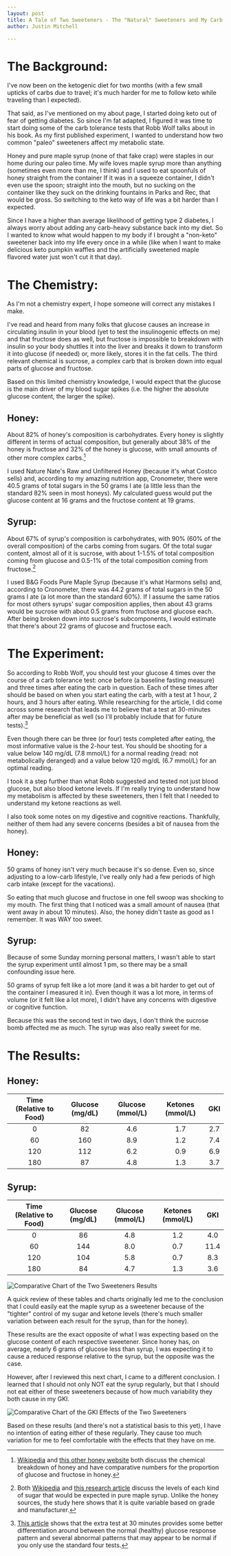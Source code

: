 ```yaml
---
layout: post
title: A Tale of Two Sweeteners - The "Natural" Sweeteners and My Carb Tolerance Test
author: Justin Mitchell

---
```

# The Background:

I've now been on the ketogenic diet for two months (with a few small upticks of
carbs due to travel; it's much harder for me to follow keto while traveling than I 
expected). 

That said, as I've mentioned on my about page, I started doing keto out of fear of 
getting diabetes. So since I'm fat adapted, I figured it was time to start doing 
some of the carb tolerance tests that Robb Wolf talks about in his book. As my 
first published experiment, I wanted to understand how two common "paleo" 
sweeteners affect my metabolic state.

Honey and pure maple syrup (none of that fake crap) were staples in our home during 
our paleo time. My wife loves maple syrup more than anything (sometimes even more 
than me, I think) and I used to eat spoonfuls of honey straight from the container 
If it was in a squeeze container, I didn't even use the spoon; straight into the 
mouth, but no sucking on the container like they suck on the drinking fountains in 
Parks and Rec, that would be gross. So switching to the keto way of life was a bit 
harder than I expected. 

Since I have a higher than average likelihood of getting type 2 diabetes, I always 
worry about adding any carb-heavy substance back into my diet. So I wanted to 
know what would happen to my body if I brought a "non-keto" sweetener back into 
my life every once in a while (like when I want to make delicious keto pumpkin 
waffles and the artificially sweetened maple flavored water just won't cut it that 
day). 

# The Chemistry:

As I'm not a chemistry expert, I hope someone will correct any mistakes I make.

I've read and heard from many folks that glucose causes an increase in circulating 
insulin in your blood (yet to test the insulinogenic effects on me) and that 
fructose does as well, but fructose is impossible to breakdown with insulin so your
body shuttles it into the liver and breaks it down to transform it into glucose 
(if needed) or, more likely, stores it in the fat cells. The third relevant chemical
is sucrose, a complex carb that is broken down into equal parts of glucose and fructose.

Based on this limited chemistry knowledge, I would expect that the glucose is the 
main driver of my blood sugar spikes (i.e. the higher the absolute glucose content, 
the larger the spike).

## Honey: 

About 82% of honey's composition is carbohydrates. Every honey is slightly different
in terms of actual composition, but generally about 38% of the honey is fructose and 
32% of the honey is glucose, with small amounts of other more complex carbs.[^1]

I used Nature Nate's Raw and Unfiltered Honey (because it's what Costco sells) and,
according to my amazing nutrition app, Cronometer, there were 40.5 grams of total 
sugars in the 50 grams I ate (a little less than the standard 82% seen in most 
honeys). My calculated guess would put the glucose content at 16 grams and the
fructose content at 19 grams.  

## Syrup:

About 67% of syrup's composition is carbohydrates, with 90% (60% of the overall
composition) of the carbs coming from sugars. Of the total sugar content, almost 
all of it is sucrose, with about 1-1.5% of total composition coming from glucose and 
0.5-1% of the total composition coming from fructose.[^2]

I used B&G Foods Pure Maple Syrup (because it's what Harmons sells) and, according to
Cronometer, there was 44.2 grams of total sugars in the 50 grams I ate (a lot more
than the standard 60%). If I assume the same ratios for most others syrups' sugar
composition applies, then about 43 grams would be sucrose with about 0.5 grams from
fructose and glucose each. After being broken down into sucrose's subcomponents, 
I would estimate that there's about 22 grams of glucose and fructose each.

# The Experiment:

So according to Robb Wolf, you should test your glucose 4 times over the course of 
a carb tolerance test: once before (a baseline fasting measure) and three times 
after eating the carb in question. Each of these times after should be based on
when you start eating the carb, with a test at 1 hour, 2 hours, and 3 hours after
eating. While researching for the article, I did come across some research that 
leads me to believe that a test at 30-minutes after may be beneficial as well (so
I'll probably include that for future tests).[^3]

Even though there can be three (or four) tests completed after eating, the most 
informative value is the 2-hour test. You should be shooting for a value below 
140 mg/dL (7.8 mmol/L) for a normal reading (read: not metabolically deranged) 
and a value below 120 mg/dL (6.7 mmol/L) for an optimal reading. 

I took it a step further than what Robb suggested and tested not just blood glucose,
but also blood ketone levels. If I'm really trying to understand how my metabolism
is affected by these sweeteners, then I felt that I needed to understand my ketone
reactions as well. 

I also took some notes on my digestive and cognitive reactions. Thankfully, 
neither of them had any severe concerns (besides a bit of nausea from the honey).

## Honey: 

50 grams of honey isn't very much because it's so dense. Even so, since
adjusting to a low-carb lifestyle, I've really only had a few periods of high
carb intake (except for the vacations).

So eating that much glucose and fructose in one fell swoop was shocking to my
mouth. The first thing that I noticed was a small amount of nausea (that went 
away in about 10 minutes). Also, the honey didn't taste as good as I remember. 
It was WAY too sweet.

## Syrup:

Because of some Sunday morning personal matters, I wasn't able to start the 
syrup experiment until almost 1 pm, so there may be a small confounding issue
here.

50 grams of syrup felt like a lot more (and it was a bit harder to get out of
the container I measured it in). Even though it was a lot more, in terms of volume
(or it felt like a lot more), I didn't have any concerns with digestive or 
cognitive function.

Because this was the second test in two days, I don't think the sucrose bomb 
affected me as much. The syrup was also really sweet for me.

# The Results:

## Honey:

| Time (Relative to Food) | Glucose (mg/dL) | Glucose (mmol/L) | Ketones (mmol/L) | GKI |
| :---: | :---: | :---: | :---: | :---: |
| 0 | 82 | 4.6 | 1.7 | 2.7 |
| 60 | 160 | 8.9 | 1.2 | 7.4 |
| 120 | 112 | 6.2 | 0.9 | 6.9 |
| 180 | 87 | 4.8 | 1.3 | 3.7 |

## Syrup:

| Time (Relative to Food) | Glucose (mg/dL) | Glucose (mmol/L) | Ketones (mmol/L) | GKI |
| :---: | :---: | :---: | :---: | :---: |
| 0 | 86 | 4.8 | 1.2 | 4.0 |
| 60 | 144 | 8.0 | 0.7 | 11.4 |
| 120 | 104 | 5.8 | 0.7 | 8.3 |
| 180 | 84 | 4.7 | 1.3 | 3.6 |

![Comparative Chart of the Two Sweeteners Results]({{site.url}}/assets/images/ctt-hs-comparison.png)

A quick review of these tables and charts originally led me to the conclusion
that I could easily eat the maple syrup as a sweetener because of the "tighter"
control of my sugar and ketone levels (there's much smaller variation between each
result for the syrup, than for the honey). 

These results are the exact opposite of what I was expecting based on the glucose 
content of each respective sweetener. Since honey has, on average, nearly 6 grams
of glucose less than syrup, I was expecting it to cause a reduced response relative
to the syrup, but the opposite was the case.

However, after I reviewed this next chart, I came to a different conclusion. I 
learned that I should not only NOT eat the syrup regularly, but that I should not 
eat either of these sweeteners because of how much variability they both cause in 
my GKI.

![Comparative Chart of the GKI Effects of the Two Sweeteners]({{site.url}}/assets/images/ctt-hs-gki.png)

Based on these results (and there's not a statistical basis to this yet), I have no
intention of eating either of these regularly. They cause too much variation for 
me to feel comfortable with the effects that they have on me.

[^1]: [Wikipedia](https://en.wikipedia.org/wiki/Honey#Nutrition) and [this other honey website](http://www.chm.bris.ac.uk/webprojects2001/loveridge/index-page3.html) both discuss the chemical breakdown of honey and have comparative numbers for the proportion of glucose and fructose in honey.

[^2]: Both [Wikipedia](https://en.wikipedia.org/wiki/Maple_syrup#Nutrition_and_food_characteristics) and [this research article](http://www.uvm.edu/~pmrc/Chemical%20composition%20of%20pure%20maple%20syrup%20-%20van%20den%20Berg%20et%20al%202015.pdf) discuss the levels of each kind of sugar that would be expected in pure maple syrup. Unlike the honey sources, the study here shows that it is quite variable based on grade and manufacturer.

[^3]: [This article](https://www.lchf-rd.com/2018/11/26/when-normal-fasting-blood-glucose-results-arent-necessarily-fine/) shows that the extra test at 30 minutes provides some better differentiation around between the normal (healthy) glucose response pattern and several abnormal patterns that may appear to be normal if you only use the standard four tests.